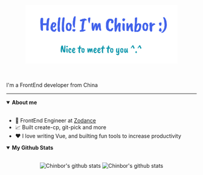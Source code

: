 <p align="center"><img width="80%" alt="Hello, I'm Chinbor. I do open source!" src="./gh-readme-header.png" /></p>

</br>

I'm a FrontEnd developer from China

---

<details open>
 <summary> <b>About me</b> </summary>
<br>

- 💼 FrontEnd Engineer at [Zodance](https://www.zodance.com)
- 📈 Built create-cp, git-pick and more
- ❤️ I love writing Vue, and builting fun tools to increase productivity

</details>

<details open>
 <summary> <b>My Github Stats</b> </summary>
<br>

<p align="center">
  <img src="https://chinbor.vercel.app/api?username=chinbor&show_icons=true&include_all_commits=true&theme=calm&hide_border=true" alt="Chinbor's github stats" /> 
  <img src="https://chinbor.vercel.app/api/top-langs/?username=chinbor&theme=calm&hide_border=true" alt="Chinbor's github stats"/>
</p>

</details>
